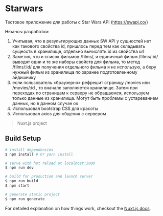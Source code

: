 # Starwars

Тестовое приложение для работы с Star Wars API (https://swapi.co/)

Нюансы разработки:
1. Учитывая, что в результирующих данных SW API у сущностей нет как такового свойства id, пришлось перед тем как складывать сущность в хранилище, отдельно вычислять id из свойства url
2. Заметил, что и список фильмов /films/, и единичный фильм /films/:id/ выводят одни и те же наборы свойств для фильма, то метод /films/:id/ для получения отдельного фильма я не использую, а беру нужный фильм из хранилища по заранее подготовленному айдишнику
3. если пользователь «браузерно» рефрешит страницу /movies  или /movies/:id , то вначале заполняется хранилище. Затем при переходах по страницам к серверу не обращаемся, используем только данные из хранилища. Могут быть проблемы с устареванием данных, но в данном случае ок
4. Использовал bootstrap CSS для красоты
5. Использовал axios для общения с сервером 

> Nuxt.js project


## Build Setup

``` bash
# install dependencies
$ npm install # Or yarn install

# serve with hot reload at localhost:3000
$ npm run dev

# build for production and launch server
$ npm run build
$ npm start

# generate static project
$ npm run generate
```

For detailed explanation on how things work, checkout the [Nuxt.js docs](https://github.com/nuxt/nuxt.js).
